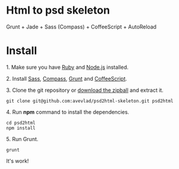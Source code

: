 Html to psd skeleton
==

Grunt + Jade + Sass (Compass) + CoffeeScript + AutoReload

# Install
1\. Make sure you have [Ruby](http://www.ruby-lang.org/en/downloads/) and [Node.js](http://nodejs.org/) installed.

2\. Install [Sass](http://sass-lang.com/install), [Compass](http://compass-style.org/install/), [Grunt](http://gruntjs.com/getting-started) and [CoffeeScript](http://coffeescript.org/#installation).

3\. Clone the git repository or [download the zipball](https://github.com/AveVlad/psd2html-skeleton/archive/master.zip) and extract it.

    git clone git@github.com:avevlad/psd2html-skeleton.git psd2html
    
4\. Run **npm** command to install the dependencies.

    cd psd2html
    npm install
    
5\. Run Grunt.

    grunt
    
It's work!
